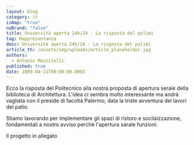 ```yaml
---
layout: blog
category: it
isAmp: "true"
noBrand: "false"
title: Università aperta 24h/24 - La risposta del polimi
tag: Rappresentanza
desc: Università aperta 24h/24 - La risposta del polimi
article_th: /assets/img/uploads/article_placeholder.jpg
authors:
  - Antonio Mazzitelli
published: true
date: 2009-04-11T00:00:00.000Z
---
```


Ecco la risposta del Politecnico alla nostra proposta di apertura serale della biblioteca di Architettura. L'idea ci sembra molto interessante ma andrà vagliata con il preside di facoltà Palermo, data la triste avventura dei lavori del patio.

Stiamo lavorando per implementare gli spazi di ristoro e socilaizzazione, fondamentali a nostro avviso perchè l'apertura sarale funzioni.

Il progetto in allegato
